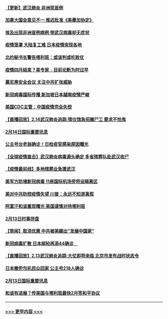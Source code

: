 #### [【更新】武汉肺炎 非洲现首例](../pages/prog202/a102770740.md?t=02151102) 
#### [加拿大国会意见不一 推迟批准《美墨加协定》](../pages/prog202/a102777575.md?t=02151102) 
#### [埃及出现非洲首例病例 带武汉病毒却无症状](../pages/prog202/a102777559.md?t=02151102) 
#### [疫情笼罩 大陆复工难 日本疫情突现各地](../pages/prog202/a102777455.md?t=02151102) 
#### [北约秘书长警告塔利班：或谈判或吃败仗](../pages/prog202/a102777442.md?t=02151102) 
#### [疫情四月结束？美专家﹕目前论断为时过早](../pages/prog202/a102777248.md?t=02151102) 
#### [慕尼黑安全会议 关注中共扩张威胁](../pages/prog202/a102777254.md?t=02151102) 
#### [新冠病毒国际传播 新加坡日本越南疫情严峻](../pages/prog202/a102777245.md?t=02151102) 
#### [美国CDC主管：中国疫情完全失控](../pages/prog202/a102777236.md?t=02151102) 
#### [【直播回放】2.14武汉肺炎追踪:殡仪馆急招搬尸工 要求不怕鬼](../pages/prog202/a102777141.md?t=02151102) 
#### [2月14日国际重要讯息](../pages/prog202/a102777073.md?t=02151102) 
#### [公主号台老翁确诊！日检疫官感染原因曝光](../pages/prog202/a102777075.md?t=02151102) 
#### [【全球疫情直击】武汉肺炎病毒源头确定 多省殡葬队赴武汉收尸](../pages/prog202/a102777026.md?t=02151102) 
#### [【疫情最前线】多地殡葬业急援武汉](../pages/prog202/a102776986.md?t=02151102) 
#### [美军方防堵新冠病毒 11座国际机场旁将设隔离区](../pages/prog202/a102776870.md?t=02151102) 
#### [美对中共防控疫情失望 川普：永远不知道真假](../pages/prog202/a102776836.md?t=02151102) 
#### [阿富汗和谈重现曙光 美国谨慎对待塔利班](../pages/prog202/a102776748.md?t=02151102) 
#### [2月13日时事拼盘](../pages/prog202/a102776689.md?t=02151102) 
#### [【禁闻】取消优惠 中共被美踢出“发展中国家”](../pages/prog202/a102776670.md?t=02151102) 
#### [新冠病毒扩散 日本邮轮再添44确诊　](../pages/prog202/a102776518.md?t=02151102) 
#### [【直播回放】2.13武汉肺炎追踪:大仗即将来临 北京市发布战时状态令](../pages/prog202/a102776399.md?t=02151102) 
#### [日本撤侨包机民众回家 公主号218人确诊](../pages/prog202/a102776346.md?t=02151102) 
#### [2月13日国际重要讯息](../pages/prog202/a102776339.md?t=02151102) 
#### [和谈有进展？传美国与塔利班最快2月签和平协议](../pages/prog202/a102776291.md?t=02151102) 

----
#### [ >>> 更早内容 <<< ](../indexes/prog202-earlier.md)
